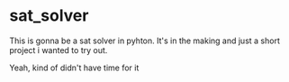 # sat_solver
This is gonna be a sat solver in pyhton.
It's in the making and just a short project i wanted to try out.

Yeah, kind of didn't have time for it
